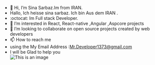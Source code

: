 - 👋 Hi, I’m Sina Sarbaz.Im from IRAN.
-    Hallo, Ich heisse sina sarbaz. Ich bin Aus dem IRAN .
-  :octocat:  Im Full stack Developer.
- 👀 I’m interested in React, React-native ,Angular ,Aspcore projects
- 💞️ I’m looking to collaborate on open source projects created by web developers
- 📫 How to reach me 
- using the My Email Address :Mr.Developer1373@gmail.com
- I will be Glad to help you                                                                                                                                                                                                  
![This is an image](https://drive.google.com/file/d/1Smh7a9p1YTLMlepz1QAVyFS2xiUihY4L/view?usp=sharing)
 

